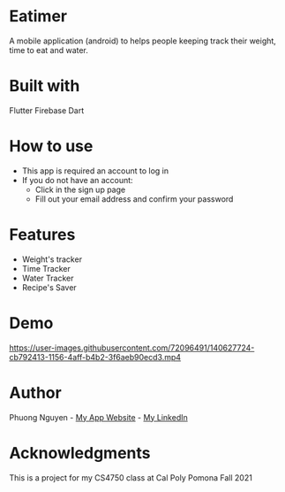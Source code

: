 # Eatimer 

A mobile application (android) to helps people keeping track their weight, time to eat and water.

# Built with
Flutter
Firebase 
Dart

# How to use
+ This app is required an account to log in
+ If you do not have an account:
    - Click in the sign up page
    - Fill out your email address and confirm your password

# Features
 + Weight's tracker
 + Time Tracker
 + Water Tracker
 + Recipe's Saver
 
# Demo
https://user-images.githubusercontent.com/72096491/140627724-cb792413-1156-4aff-b4b2-3f6aeb90ecd3.mp4


# Author
Phuong Nguyen - [My App Website](https://eatimer.netlify.app/) - [My LinkedIn](https://www.linkedin.com/in/phuongpan/)


# Acknowledgments
This is a project for my CS4750 class at Cal Poly Pomona Fall 2021
